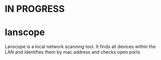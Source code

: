 # IN PROGRESS
# lanscope
Lanscope is a local network scanning tool. It finds all devices within the LAN and identifies them by mac address and checks open ports

